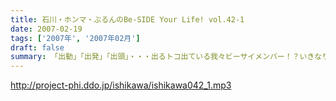 ```yaml
---
title: 石川・ホンマ・ぶるんのBe-SIDE Your Life! vol.42-1
date: 2007-02-19
tags: ['2007年', '2007年02月']
draft: false
summary: 「出動」「出発」「出頭」・・・出るトコ出ている我々ビーサイメンバー！？いきなりゴメンナサイなのですが、今回は一時間、二本のみの配信となります！少々短いですが、中身は濃く！よろしくお願いしまーす！！NAMAE
---
```


http://project-phi.ddo.jp/ishikawa/ishikawa042_1.mp3
